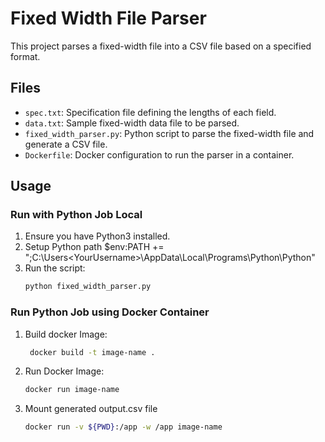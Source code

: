# Fixed Width File Parser

This project parses a fixed-width file into a CSV file based on a specified format.

## Files

- `spec.txt`: Specification file defining the lengths of each field.
- `data.txt`: Sample fixed-width data file to be parsed.
- `fixed_width_parser.py`: Python script to parse the fixed-width file and generate a CSV file.
- `Dockerfile`: Docker configuration to run the parser in a container.

## Usage

### Run with Python Job Local

1. Ensure you have Python3 installed.
2. Setup Python path
   $env:PATH += ";C:\Users\<YourUsername>\AppData\Local\Programs\Python\Python<version>\"
3. Run the script:
   ```sh
   python fixed_width_parser.py


### Run Python Job using Docker Container

1. Build docker Image:
   ```sh
    docker build -t image-name .
2. Run Docker Image:
   ```sh
   docker run image-name
3. Mount generated output.csv file
   ```sh
   docker run -v ${PWD}:/app -w /app image-name

